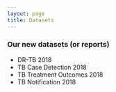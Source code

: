 ```yaml
---
layout: page
title: Datasets
---
```


### Our new datasets (or reports)
* DR-TB 2018
* TB Case Detection 2018
* TB Treatment Outcomes 2018
* TB Notification 2018

